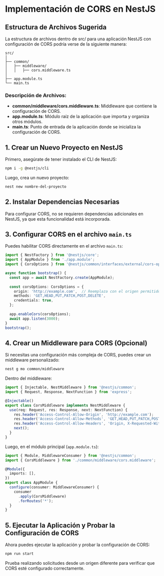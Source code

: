 
# Implementación de CORS en NestJS

## Estructura de Archivos Sugerida
La estructura de archivos dentro de src/ para una aplicación NestJS con configuración de CORS podría verse de la siguiente manera:

```
src/
│
├── common/
│   ├── middleware/
│   │   ├── cors.middleware.ts
│
├── app.module.ts
└── main.ts
```

### Descripción de Archivos:
- **common/middleware/cors.middleware.ts**: Middleware que contiene la configuración de CORS.
- **app.module.ts**: Módulo raíz de la aplicación que importa y organiza otros módulos.
- **main.ts**: Punto de entrada de la aplicación donde se inicializa la configuración de CORS.

## 1. Crear un Nuevo Proyecto en NestJS
Primero, asegúrate de tener instalado el CLI de NestJS:
```bash
npm i -g @nestjs/cli
```

Luego, crea un nuevo proyecto:
```bash
nest new nombre-del-proyecto
```

## 2. Instalar Dependencias Necesarias
Para configurar CORS, no se requieren dependencias adicionales en NestJS, ya que esta funcionalidad está incorporada.

## 3. Configurar CORS en el archivo `main.ts`
Puedes habilitar CORS directamente en el archivo `main.ts`:

```typescript
import { NestFactory } from '@nestjs/core';
import { AppModule } from './app.module';
import { CorsOptions } from '@nestjs/common/interfaces/external/cors-options.interface';

async function bootstrap() {
  const app = await NestFactory.create(AppModule);
  
  const corsOptions: CorsOptions = {
    origin: 'http://example.com',  // Reemplaza con el origen permitido
    methods: 'GET,HEAD,PUT,PATCH,POST,DELETE',
    credentials: true,
  };
  
  app.enableCors(corsOptions);
  await app.listen(3000);
}
bootstrap();
```

## 4. Crear un Middleware para CORS (Opcional)
Si necesitas una configuración más compleja de CORS, puedes crear un middleware personalizado:

```bash
nest g mo common/middleware
```

Dentro del middleware:

```typescript
import { Injectable, NestMiddleware } from '@nestjs/common';
import { Request, Response, NextFunction } from 'express';

@Injectable()
export class CorsMiddleware implements NestMiddleware {
  use(req: Request, res: Response, next: NextFunction) {
    res.header('Access-Control-Allow-Origin', 'http://example.com');
    res.header('Access-Control-Allow-Methods', 'GET,HEAD,PUT,PATCH,POST,DELETE');
    res.header('Access-Control-Allow-Headers', 'Origin, X-Requested-With, Content-Type, Accept');
    next();
  }
}
```

Luego, en el módulo principal (`app.module.ts`):

```typescript
import { Module, MiddlewareConsumer } from '@nestjs/common';
import { CorsMiddleware } from './common/middleware/cors.middleware';

@Module({
  imports: [],
})
export class AppModule {
  configure(consumer: MiddlewareConsumer) {
    consumer
      .apply(CorsMiddleware)
      .forRoutes('*');
  }
}
```

## 5. Ejecutar la Aplicación y Probar la Configuración de CORS
Ahora puedes ejecutar la aplicación y probar la configuración de CORS:
```bash
npm run start
```

Prueba realizando solicitudes desde un origen diferente para verificar que CORS esté configurado correctamente.
